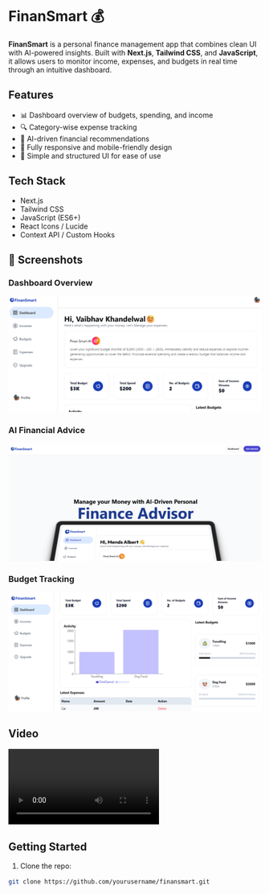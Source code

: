 # FinanSmart 💰

**FinanSmart** is a personal finance management app that combines clean UI with AI-powered insights. Built with **Next.js**, **Tailwind CSS**, and **JavaScript**, it allows users to monitor income, expenses, and budgets in real time through an intuitive dashboard.

## Features

- 📊 Dashboard overview of budgets, spending, and income
- 🔍 Category-wise expense tracking
- 🤖 AI-driven financial recommendations
- 📱 Fully responsive and mobile-friendly design
- 💾 Simple and structured UI for ease of use

## Tech Stack

- Next.js  
- Tailwind CSS  
- JavaScript (ES6+)  
- React Icons / Lucide  
- Context API / Custom Hooks 

## 📸 Screenshots

### Dashboard Overview
![Dashboard](./dashboard.png)

### AI Financial Advice
![AI Advisor](./ai-advice.png)

### Budget Tracking
![Budgets](./budgets-page.png)

##  Video
![Video](./FinanSmart.mp4)


## Getting Started

1. Clone the repo:
```bash
git clone https://github.com/yourusername/finansmart.git
